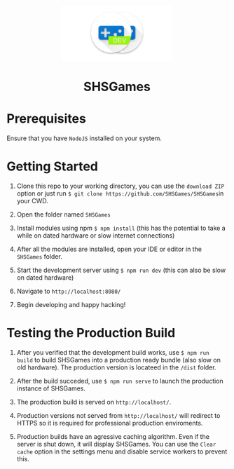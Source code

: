 <p align="center">
  <img src="/www/img/dev/banner.png?raw=true" width="50%">
</p>
<h1 align="center">SHSGames</h1>

# Prerequisites
Ensure that you have `NodeJS` installed on your system.

# Getting Started
1. Clone this repo to your working directory, you can use the `download ZIP` option or just run `$ git clone https://github.com/SHSGames/SHSGames`in your CWD.

2. Open the folder named `SHSGames`

3. Install modules using npm `$ npm install` (this has the potential to take a while on dated hardware or slow internet connections)

4. After all the modules are installed, open your IDE or editor in the `SHSGames` folder.

5. Start the development server using `$ npm run dev` (this can also be slow on dated hardware)

6. Navigate to `http://localhost:8080/`

7. Begin developing and happy hacking!

# Testing the Production Build

1. After you verified that the development build works, use `$ npm run build` to build SHSGames into a production ready bundle (also slow on old hardware). The production version is locateed in the `/dist` folder.

2. After the build succeded, use `$ npm run serve` to launch the production instance of SHSGames.

3. The production build is served on `http://localhost/`.

4. Production versions not served from `http://localhost/` will redirect to HTTPS so it is required for professional production enviroments.

5. Production builds have an agressive caching algorithm. Even if the server is shut down, it will display SHSGames. You can use the `Clear cache` option in the settings menu and disable service workers to prevent this.
